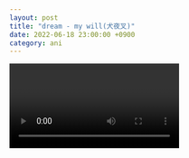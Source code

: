 ```yaml
---
layout: post
title: "dream - my will(犬夜叉)"
date: 2022-06-18 23:00:00 +0900
category: ani
---
```


<div class="video-container">
    <video id="player" class="video-js vjs-default-skin vjs-big-play-centered" data-json="/public/json/ani/dream - my will(犬夜叉).json"></video>
</div>

```
```